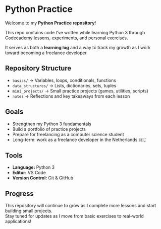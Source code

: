 # Python Practice 

Welcome to my **Python Practice repository**!  

This repo contains code I’ve written while learning Python 3 through Codecademy lessons, experiments, and personal exercises. 

It serves as both a **learning log** and a way to track my growth as I work toward becoming a freelance developer.



## Repository Structure
- `basics/` → Variables, loops, conditionals, functions  
- `data_structures/` → Lists, dictionaries, sets, tuples  
- `mini_projects/` → Small practice projects (games, utilities, scripts)  
- `notes` → Reflections and key takeaways from each lesson  



## Goals
- Strengthen my Python 3 fundamentals  
- Build a portfolio of practice projects  
- Prepare for freelancing as a computer science student  
- Long-term: work as a freelance developer in the Netherlands 🇳🇱  



## Tools
- **Language:** Python 3  
- **Editor:** VS Code  
- **Version Control:** Git & GitHub  



## Progress
This repository will continue to grow as I complete more lessons and start building small projects.  
Stay tuned for updates as I move from basic exercises to real-world applications!
